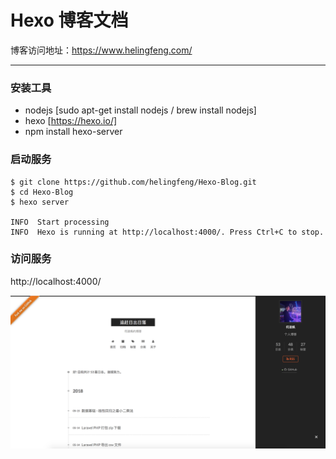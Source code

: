 # Hexo 博客文档

博客访问地址：https://www.helingfeng.com/


---
### 安装工具

- nodejs [sudo apt-get install nodejs / brew install nodejs]
- hexo [https://hexo.io/]
- npm install hexo-server

### 启动服务

```
$ git clone https://github.com/helingfeng/Hexo-Blog.git
$ cd Hexo-Blog
$ hexo server

INFO  Start processing
INFO  Hexo is running at http://localhost:4000/. Press Ctrl+C to stop.
```

### 访问服务

http://localhost:4000/

![](demo.png)




